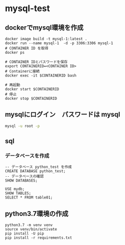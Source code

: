 # mysql-test

## dockerでmysql環境を作成
```shell
docker image build -t mysql-1:latest . 
docker run --name mysql-1  -d -p 3306:3306 mysql-1
# CONTAINER ID を取得
docker ps

# CONTAINER IDとパスワードを保存
export CONTAINERID=<CONTAINER ID>
# Containerに接続
docker exec -it $CONTAINERID bash
```

```shell
# 再起動
docker start $CONTAINERID
# 停止
docker stop $CONTAINERID
```

## mysqlにログイン　パスワードは mysql
```bash
mysql -u root -p
```

## sql
### データベースを作成
```mysql
-- データベース python_test を作成
CREATE DATABASE python_test;
-- データベースの確認
SHOW DATABASES;

USE mydb;
SHOW TABLES;
SELECT * FROM table01;
```

## python3.7環境の作成
```shell
python3.7 -m venv venv
source venv/bin/activate
pip install -U pip
pip install -r requirements.txt
```
